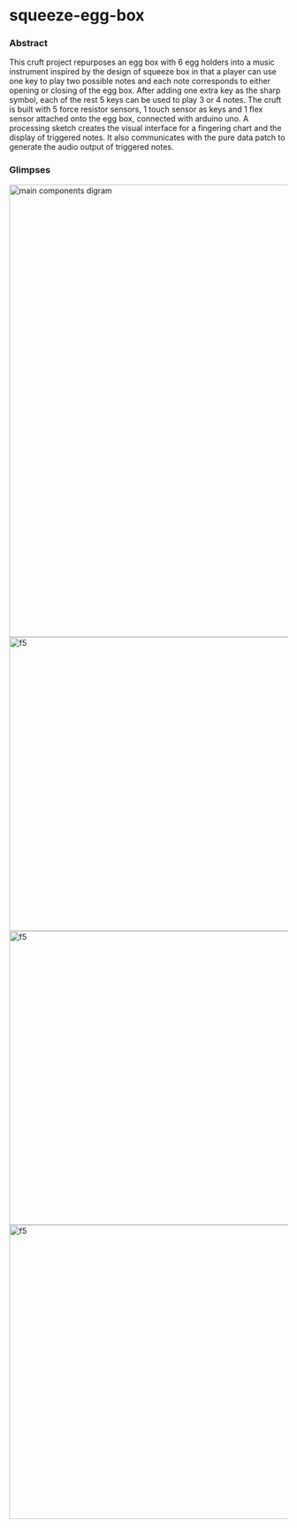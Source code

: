 # squeeze-egg-box
### Abstract
This cruft project repurposes an egg box with 6 egg holders into a music instrument inspired by the design of squeeze box in that a player can use one key to play two possible notes and each note corresponds to either opening or closing of the egg box. After adding one extra key as the sharp symbol, each of the rest 5 keys can be used to play 3 or 4 notes. The cruft is built with 5 force resistor sensors, 1 touch sensor as keys and 1 flex sensor attached onto the egg box, connected with arduino uno. A processing sketch creates the visual interface for a fingering chart and the display of triggered notes. It also communicates with the pure data patch to generate the audio output of triggered notes.
### Glimpses
<img width="817" alt="main components digram" src="https://user-images.githubusercontent.com/80132286/151995685-779e8108-6099-43ea-93f9-cb5c2cc17c9d.PNG">

<img width="531" alt="f5" src=https://user-images.githubusercontent.com/80132286/151995674-37bd4091-0bc6-43f0-9dfb-51a27a1cf053.png>

<img width="531" alt="f5" src=https://user-images.githubusercontent.com/80132286/151995538-91ff0d23-df08-4a08-aa44-678ac2070319.jpeg>

<img width="531" alt="f5" src="https://user-images.githubusercontent.com/80132286/151995633-3a9d480b-d941-4d7a-b4fe-44e3de15d6a5.PNG">


